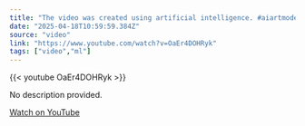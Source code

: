```yaml
---
title: "The video was created using artificial intelligence. #aiartmodellookbook #aiart #boxgirl boxgi"
date: "2025-04-18T10:59:59.384Z"
source: "video"
link: "https://www.youtube.com/watch?v=OaEr4DOHRyk"
tags: ["video","ml"]
---
```


{{< youtube OaEr4DOHRyk >}}

No description provided.

[Watch on YouTube](https://www.youtube.com/watch?v=OaEr4DOHRyk)
